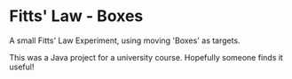 # Fitts' Law - Boxes
A small Fitts' Law Experiment, using moving 'Boxes' as targets.

This was a Java project for a university course. Hopefully someone finds it useful!
